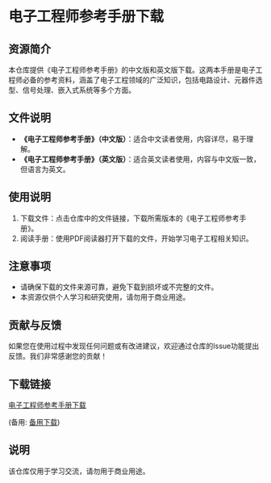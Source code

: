 # 电子工程师参考手册下载

## 资源简介

本仓库提供《电子工程师参考手册》的中文版和英文版下载。这两本手册是电子工程师必备的参考资料，涵盖了电子工程领域的广泛知识，包括电路设计、元器件选型、信号处理、嵌入式系统等多个方面。

## 文件说明

- **《电子工程师参考手册》（中文版）**：适合中文读者使用，内容详尽，易于理解。
- **《电子工程师参考手册》（英文版）**：适合英文读者使用，内容与中文版一致，但语言为英文。

## 使用说明

1. 下载文件：点击仓库中的文件链接，下载所需版本的《电子工程师参考手册》。
2. 阅读手册：使用PDF阅读器打开下载的文件，开始学习电子工程相关知识。

## 注意事项

- 请确保下载的文件来源可靠，避免下载到损坏或不完整的文件。
- 本资源仅供个人学习和研究使用，请勿用于商业用途。

## 贡献与反馈

如果您在使用过程中发现任何问题或有改进建议，欢迎通过仓库的Issue功能提出反馈。我们非常感谢您的贡献！

## 下载链接
[电子工程师参考手册下载](https://pan.quark.cn/s/7cc36c4f1f8f) 

(备用: [备用下载](https://pan.baidu.com/s/1XimIumAVcnREBPODwT-Ilg?pwd=1234))

## 说明

该仓库仅用于学习交流，请勿用于商业用途。
